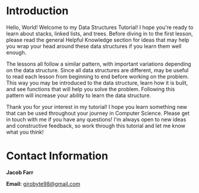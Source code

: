 # Introduction

Hello, World! Welcome to my Data Structures Tutorial! I hope you're ready to learn about stacks, linked lists, and trees. Before diving in to the first lesson, please read the general Helpful Knowledge section for ideas that may help you wrap your head around these data structures if you learn them well enough.

The lessons all follow a similar pattern, with important variations depending on the data structure. Since all data structures are different, may be useful to read each lesson from beginning to end before working on the problem. This way you may be introduced to the data structure, learn how it is built, and see functions that will help you solve the problem. Following this pattern will increase your ability to learn the data structure.

Thank you for your interest in my tutorial! I hope you learn something new that can be used throughout your journey in Computer Science. Please get in touch with me if you have any questions! I'm always open to new ideas and constructive feedback, so work through this tutorial and let me know what you think!

# Contact Information

<b>Jacob Farr</b>

<b>Email:</b> girobyte98@gmail.com
